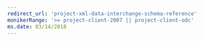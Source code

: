 ```yaml
---
redirect_url: 'project-xml-data-interchange-schema-reference'
monikerRange: '>= project-client-2007 || project-client-odc'
ms.date: 03/14/2018
---
```

